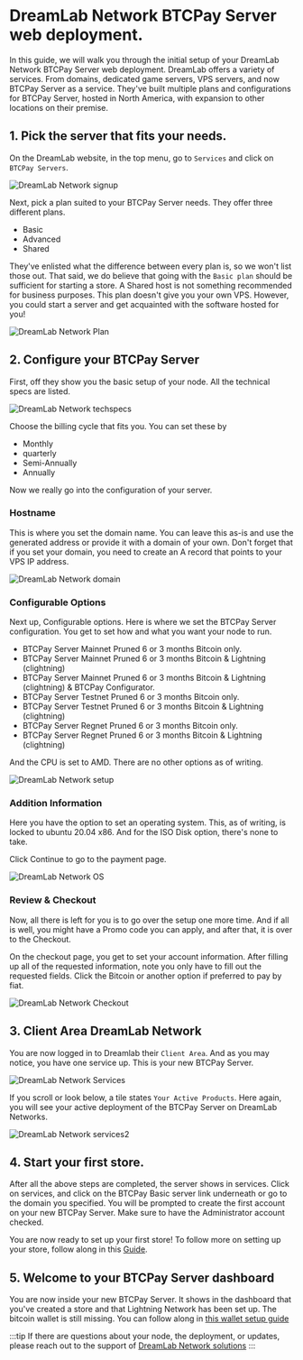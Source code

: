 # DreamLab Network BTCPay Server web deployment.

In this guide, we will walk you through the initial setup of your DreamLab Network BTCPay Server web deployment. 
DreamLab offers a variety of services. From domains, dedicated game servers, VPS servers, and now BTCPay Server as a service. 
They've built multiple plans and configurations for BTCPay Server, hosted in North America, with expansion to other locations on their premise. 

## 1. Pick the server that fits your needs.

On the DreamLab website, in the top menu, go to `Services` and click on `BTCPay Servers`.

![DreamLab Network signup](../img/Dreamlab/btcpaydreamlab8.jpg "DreamLab Network signup")

Next, pick a plan suited to your BTCPay Server needs. 
They offer three different plans.  

* Basic 
* Advanced 
* Shared 

They've enlisted what the difference between every plan is, so we won't list those out. 
That said, we do believe that going with the `Basic plan` should be sufficient for starting a store. 
A Shared host is not something recommended for business purposes. This plan doesn't give you your own VPS. However, you could start a server and get acquainted with the software hosted for you! 

![DreamLab Network Plan](../img/Dreamlab/btcpaydreamlab9.jpg "DreamLab Network plan")

## 2. Configure your BTCPay Server

First, off they show you the basic setup of your node. 
All the technical specs are listed. 

![DreamLab Network techspecs](../img/Dreamlab/btcpaydreamlab11.jpg "DreamLab Network specs")

Choose the billing cycle that fits you. 
You can set these by 

* Monthly 
* quarterly 
* Semi-Annually 
* Annually 

Now we really go into the configuration of your server. 

### Hostname 

This is where you set the domain name. You can leave this as-is and use the generated address or provide it with a domain of your own. 
Don't forget that if you set your domain, you need to create an A record that points to your VPS IP address. 

![DreamLab Network domain](../img/Dreamlab/btcpaydreamlab12.jpg "DreamLab Network domain")

### Configurable Options

Next up, Configurable options. Here is where we set the BTCPay Server configuration. You get to set how and what you want your node to run.

* BTCPay Server Mainnet Pruned 6 or 3 months Bitcoin only.
* BTCPay Server Mainnet Pruned 6 or 3 months Bitcoin & Lightning (clightning)
* BTCPay Server Mainnet Pruned 6 or 3 months Bitcoin & Lightning (clightning) & BTCPay Configurator.
* BTCPay Server Testnet Pruned 6 or 3 months Bitcoin only.
* BTCPay Server Testnet Pruned 6 or 3 months Bitcoin & Lightning (clightning)
* BTCPay Server Regnet Pruned 6 or 3 months Bitcoin only.
* BTCPay Server Regnet Pruned 6 or 3 months Bitcoin & Lightning (clightning)

And the CPU is set to AMD. There are no other options as of writing. 

![DreamLab Network setup](../img/Dreamlab/configureserver.png "DreamLab Network setup")


### Addition Information 

Here you have the option to set an operating system. 
This, as of writing, is locked to ubuntu 20.04 x86. 
And for the ISO Disk option, there's none to take. 

Click Continue to go to the payment page. 

![DreamLab Network OS](../img/Dreamlab/btcpaydreamlab15.jpg "DreamLab Network OS")

### Review & Checkout

Now, all there is left for you is to go over the setup one more time. 
And if all is well, you might have a Promo code you can apply, and after that, it is over to the Checkout. 

On the checkout page, you get to set your account information. 
After filling up all of the requested information, note you only have to fill out the requested fields. 
Click the Bitcoin or another option if preferred to pay by fiat. 

![DreamLab Network Checkout](../img/Dreamlab/btcpaydreamlab2.jpg "DreamLab Network checkout")

## 3. Client Area DreamLab Network

You are now logged in to Dreamlab their `Client Area`.
And as you may notice, you have one service up. This is your new BTCPay Server.

![DreamLab Network Services](../img/Dreamlab/btcpaydreamlab4.jpg "DreamLab Network services")

If you scroll or look below, a tile states `Your Active Products`.
Here again, you will see your active deployment of the BTCPay Server on DreamLab Networks. 

![DreamLab Network services2](../img/Dreamlab/btcpaydreamlab19.jpg "DreamLab Network services")

## 4. Start your first store. 

After all the above steps are completed, the server shows in services. 
Click on services, and click on the BTCPay Basic server link underneath or go to the domain you specified. 
You will be prompted to create the first account on your new BTCPay Server. Make sure to have the Administrator account checked.

You are now ready to set up your first store! 
To follow more on setting up your store, follow along in this [Guide](../RegisterAccount.md).

## 5. Welcome to your BTCPay Server dashboard

You are now inside your new BTCPay Server. 
It shows in the dashboard that you've created a store and that Lightning Network has been set up. 
The bitcoin wallet is still missing. You can follow along in [this wallet setup guide](../WalletSetup.md)

:::tip
If there are questions about your node, the deployment, or updates, please reach out to the support of [DreamLab Network solutions](https://dreamlabnetwork.solutions)
:::



